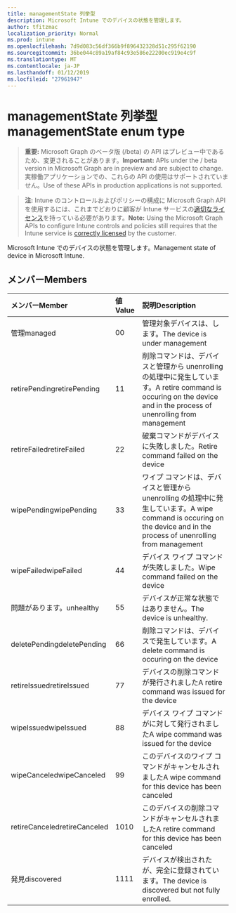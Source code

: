 ```yaml
---
title: managementState 列挙型
description: Microsoft Intune でのデバイスの状態を管理します。
author: tfitzmac
localization_priority: Normal
ms.prod: intune
ms.openlocfilehash: 7d9d083c56df366b9f896432328d51c295f62190
ms.sourcegitcommit: 36be044c89a19af84c93e586e22200ec919e4c9f
ms.translationtype: MT
ms.contentlocale: ja-JP
ms.lasthandoff: 01/12/2019
ms.locfileid: "27961947"
---
```

# <a name="managementstate-enum-type"></a><span data-ttu-id="3f182-103">managementState 列挙型</span><span class="sxs-lookup"><span data-stu-id="3f182-103">managementState enum type</span></span>

> <span data-ttu-id="3f182-104">**重要:** Microsoft Graph のベータ版 (/beta) の API はプレビュー中であるため、変更されることがあります。</span><span class="sxs-lookup"><span data-stu-id="3f182-104">**Important:** APIs under the / beta version in Microsoft Graph are in preview and are subject to change.</span></span> <span data-ttu-id="3f182-105">実稼働アプリケーションでの、これらの API の使用はサポートされていません。</span><span class="sxs-lookup"><span data-stu-id="3f182-105">Use of these APIs in production applications is not supported.</span></span>

> <span data-ttu-id="3f182-106">**注:** Intune のコントロールおよびポリシーの構成に Microsoft Graph API を使用するには、これまでどおりに顧客が Intune サービスの[適切なライセンス](https://go.microsoft.com/fwlink/?linkid=839381)を持っている必要があります。</span><span class="sxs-lookup"><span data-stu-id="3f182-106">**Note:** Using the Microsoft Graph APIs to configure Intune controls and policies still requires that the Intune service is [correctly licensed](https://go.microsoft.com/fwlink/?linkid=839381) by the customer.</span></span>

<span data-ttu-id="3f182-107">Microsoft Intune でのデバイスの状態を管理します。</span><span class="sxs-lookup"><span data-stu-id="3f182-107">Management state of device in Microsoft Intune.</span></span>
## <a name="members"></a><span data-ttu-id="3f182-108">メンバー</span><span class="sxs-lookup"><span data-stu-id="3f182-108">Members</span></span>
|<span data-ttu-id="3f182-109">メンバー</span><span class="sxs-lookup"><span data-stu-id="3f182-109">Member</span></span>|<span data-ttu-id="3f182-110">値</span><span class="sxs-lookup"><span data-stu-id="3f182-110">Value</span></span>|<span data-ttu-id="3f182-111">説明</span><span class="sxs-lookup"><span data-stu-id="3f182-111">Description</span></span>|
|:---|:---|:---|
|<span data-ttu-id="3f182-112">管理</span><span class="sxs-lookup"><span data-stu-id="3f182-112">managed</span></span>|<span data-ttu-id="3f182-113">0</span><span class="sxs-lookup"><span data-stu-id="3f182-113">0</span></span>|<span data-ttu-id="3f182-114">管理対象デバイスは、します。</span><span class="sxs-lookup"><span data-stu-id="3f182-114">The device is under management</span></span>|
|<span data-ttu-id="3f182-115">retirePending</span><span class="sxs-lookup"><span data-stu-id="3f182-115">retirePending</span></span>|<span data-ttu-id="3f182-116">1</span><span class="sxs-lookup"><span data-stu-id="3f182-116">1</span></span>|<span data-ttu-id="3f182-117">削除コマンドは、デバイスと管理から unenrolling の処理中に発生しています。</span><span class="sxs-lookup"><span data-stu-id="3f182-117">A retire command is occuring on the device and in the process of unenrolling from management</span></span>|
|<span data-ttu-id="3f182-118">retireFailed</span><span class="sxs-lookup"><span data-stu-id="3f182-118">retireFailed</span></span>|<span data-ttu-id="3f182-119">2</span><span class="sxs-lookup"><span data-stu-id="3f182-119">2</span></span>|<span data-ttu-id="3f182-120">破棄コマンドがデバイスに失敗しました。</span><span class="sxs-lookup"><span data-stu-id="3f182-120">Retire command failed on the device</span></span>|
|<span data-ttu-id="3f182-121">wipePending</span><span class="sxs-lookup"><span data-stu-id="3f182-121">wipePending</span></span>|<span data-ttu-id="3f182-122">3</span><span class="sxs-lookup"><span data-stu-id="3f182-122">3</span></span>|<span data-ttu-id="3f182-123">ワイプ コマンドは、デバイスと管理から unenrolling の処理中に発生しています。</span><span class="sxs-lookup"><span data-stu-id="3f182-123">A wipe command is occuring on the device and in the process of unenrolling from management</span></span>|
|<span data-ttu-id="3f182-124">wipeFailed</span><span class="sxs-lookup"><span data-stu-id="3f182-124">wipeFailed</span></span>|<span data-ttu-id="3f182-125">4</span><span class="sxs-lookup"><span data-stu-id="3f182-125">4</span></span>|<span data-ttu-id="3f182-126">デバイス ワイプ コマンドが失敗しました。</span><span class="sxs-lookup"><span data-stu-id="3f182-126">Wipe command failed on the device</span></span>|
|<span data-ttu-id="3f182-127">問題があります。</span><span class="sxs-lookup"><span data-stu-id="3f182-127">unhealthy</span></span>|<span data-ttu-id="3f182-128">5</span><span class="sxs-lookup"><span data-stu-id="3f182-128">5</span></span>|<span data-ttu-id="3f182-129">デバイスが正常な状態ではありません。</span><span class="sxs-lookup"><span data-stu-id="3f182-129">The device is unhealthy.</span></span>|
|<span data-ttu-id="3f182-130">deletePending</span><span class="sxs-lookup"><span data-stu-id="3f182-130">deletePending</span></span>|<span data-ttu-id="3f182-131">6</span><span class="sxs-lookup"><span data-stu-id="3f182-131">6</span></span>|<span data-ttu-id="3f182-132">削除コマンドは、デバイスで発生しています。</span><span class="sxs-lookup"><span data-stu-id="3f182-132">A delete command is occuring on the device</span></span> |
|<span data-ttu-id="3f182-133">retireIssued</span><span class="sxs-lookup"><span data-stu-id="3f182-133">retireIssued</span></span>|<span data-ttu-id="3f182-134">7</span><span class="sxs-lookup"><span data-stu-id="3f182-134">7</span></span>|<span data-ttu-id="3f182-135">デバイスの削除コマンドが発行されました</span><span class="sxs-lookup"><span data-stu-id="3f182-135">A retire command was issued for the device</span></span>|
|<span data-ttu-id="3f182-136">wipeIssued</span><span class="sxs-lookup"><span data-stu-id="3f182-136">wipeIssued</span></span>|<span data-ttu-id="3f182-137">8</span><span class="sxs-lookup"><span data-stu-id="3f182-137">8</span></span>|<span data-ttu-id="3f182-138">デバイス ワイプ コマンドがに対して発行されました</span><span class="sxs-lookup"><span data-stu-id="3f182-138">A wipe command was issued for the device</span></span>|
|<span data-ttu-id="3f182-139">wipeCanceled</span><span class="sxs-lookup"><span data-stu-id="3f182-139">wipeCanceled</span></span>|<span data-ttu-id="3f182-140">9</span><span class="sxs-lookup"><span data-stu-id="3f182-140">9</span></span>|<span data-ttu-id="3f182-141">このデバイスのワイプ コマンドがキャンセルされました</span><span class="sxs-lookup"><span data-stu-id="3f182-141">A wipe command for this device has been canceled</span></span>|
|<span data-ttu-id="3f182-142">retireCanceled</span><span class="sxs-lookup"><span data-stu-id="3f182-142">retireCanceled</span></span>|<span data-ttu-id="3f182-143">10</span><span class="sxs-lookup"><span data-stu-id="3f182-143">10</span></span>|<span data-ttu-id="3f182-144">このデバイスの削除コマンドがキャンセルされました</span><span class="sxs-lookup"><span data-stu-id="3f182-144">A retire command for this device has been canceled</span></span>|
|<span data-ttu-id="3f182-145">発見</span><span class="sxs-lookup"><span data-stu-id="3f182-145">discovered</span></span>|<span data-ttu-id="3f182-146">11</span><span class="sxs-lookup"><span data-stu-id="3f182-146">11</span></span>|<span data-ttu-id="3f182-147">デバイスが検出されたが、完全に登録されています。</span><span class="sxs-lookup"><span data-stu-id="3f182-147">The device is discovered but not fully enrolled.</span></span>|






